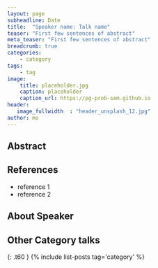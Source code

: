 ```yaml
---
layout: page
subheadline: Date
title:  "Speaker name: Talk name"
teaser: "First few sentences of abstract"
meta_teaser: "First few sentences of abstract"
breadcrumb: true
categories:
    - category
tags:
    - tag
image:
    title: placeholder.jpg
    caption: placeholder
    caption_url: https://pg-prob-sem.github.io
header:
   image_fullwidth  : "header_unsplash_12.jpg"
author: mo
---
```


## Abstract

## References

* reference 1
* reference 2

## About Speaker


## Other Category talks
{: .t60 }
{% include list-posts tag='category' %}



